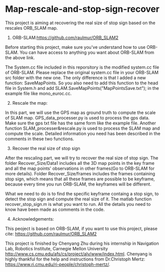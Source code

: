 # Map-rescale-and-stop-sign-recover
This project is aiming at recovering the real size of stop sign based on the rescales ORB_SLAM map.

1. ORB-SLAM:https://github.com/raulmur/ORB_SLAM2

Before starting this project, make sure you've understand how to use ORB-SLAM. You can have access to anything you want about ORB-SLAM from the above link.

The System.cc file included in this reporsitory is the modified system.cc file of ORB-SLAM. Please replace the original system.cc file in your ORB-SLAM src folder with the new one. The only difference is that I added a new function: SaveMapPoints. So you also need to add this function to the head file in System.h and add SLAM.SaveMapPoints("MapPointsSave.txt"); in the example file like mono_euroc.cc.

2. Rescale the map:

In this part, we will use the GPS map as ground truth to compute the scale of SLAM map. GPS_data_processer.py is used to process the gps data. Make sure the gps txt file has the same form like the example file. Another function SLAM_processer&rescale.py is used to process the SLAM map and compute the scale. Detailed information you need has been described in the comments in these two functions.

3. Recover the real size of stop sign

After the rescaling part, we will try to recover the real size of stop sign. The folder Recover_Size/Data1 includes all the 3D map points in the key frame and all the map points' observations in other frames(Go to ORB-SLAM for more details). Folder Recover_Size/frames includes the frames containing stop sign, which means that all these frames are possible to be keyframe, because every time you run ORB-SLAM, the keyframes will be different. 

What we need to do is to find the specific keyframe containg a stop sign, to detect the stop sign and compute the real size of it. The matlab function recover_stop_sign.m  is what you want to run. All the details you need to know have been made as comments in the code.

4. Acknowledgements:

This peoject is based on ORB-SLAM, if you want to use this project, please cite: https://github.com/raulmur/ORB_SLAM2

This project is finished by Chenyang Zhu during his internship in Navigation Lab, Robotics Institute, Carnegie Mellon University http://www.cs.cmu.edu/afs/cs/project/alv/www/index.html. Chenyang is highly thankful for the help and instructions from Dr.Christoph Mertz: https://www.ri.cmu.edu/ri-people/christoph-mertz/.


